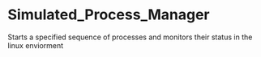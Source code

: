 # Simulated_Process_Manager
Starts a specified sequence of processes and monitors their status in the linux enviorment
